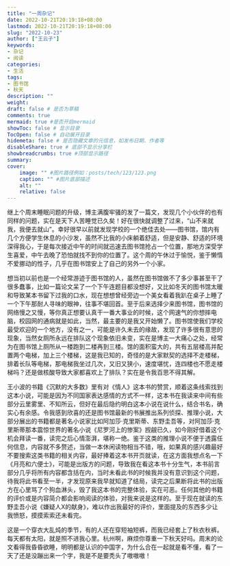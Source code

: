 ```yaml
---
title: "一周杂记"
date: 2022-10-21T20:19:18+08:00
lastmod: 2022-10-21T20:19:18+08:00
slug: "2022-10-23"
author: ["王云子"]
keywords: 
- 杂记
- 阅读
categories: 
- 生活
tags: 
- 图书馆
- 秋天
description: ""
weight:
draft: false # 是否为草稿
comments: true
mermaid: true #是否开启mermaid
showToc: false # 显示目录
TocOpen: false # 自动展开目录
hidemeta: false # 是否隐藏文章的元信息，如发布日期、作者等
disableShare: true # 底部不显示分享栏
showbreadcrumbs: true #顶部显示路径
summary:
cover:
    image: "" #图片路径例如：posts/tech/123/123.png
    caption: "" #图片底部描述
    alt: ""
    relative: false
---
```


继上个周末睡眠问题的升级，博主满腹牢骚的发了一篇文，发现几个小伙伴的也有同样的问题，实在是天下人苦睡觉已久矣！好在很快就调整了过来，“山不来就我，我便去就山”。幸好很早以前就发现学校的一个绝佳去处——图书馆，馆内有几个方便学生休息的小沙发，虽然不比我的小床躺着舒适，但是安静、舒适的环境深得我心，于是每次接近中午的时间就迅速去图书馆抢占一个位置，那地方深受学生喜爱，中午去晚了恐怕就找不到你的位置了。这个周的午休过于愉悦，鉴于懒惰不爱挪动的性子，几乎在图书馆安上了自己的另外一个小家。

想当初以前也是一个经常游迹于图书馆的人，虽然在图书馆做不了多少事甚至干了很多蠢事，比如一篇论文呆了一个下午连题目都没想好，又比如冬天的图书馆太暖和导致某本书留下过我的口水，现在想想曾经旁边一个美女看着我趴在桌子上睡了一个下午那耐人寻味的眼神，往事不堪回首。至于后来选择少来图书馆，图书馆的网络慢之又慢，等你真正想要认真干一番大事业的时候，这个网速气的你想摔电脑，校园网的通病就是如此，当然，最主要的是我又开始懒了。图书馆使我们学校最受欢迎的一个地方，没有之一，可能是许久未去的缘故，发现了许多很有意思的现象，当然女厕所永远在排队这个现象依旧未变，实在是博主一大痛心之处，经常为在图书馆上厕所从一楼跑到二楼再到三楼。馆的面积蛮大的，共有五层楼高并配置两个电梯，加上三个楼梯，这是我已知的，奇怪的是大家默契的选择不走楼梯，排着长队等电梯，那电梯我坐过几次，又旧又狭小，速度堪忧，连四楼也不愿走楼梯吗？还是做核酸导致大家都喜欢上了排队？实在是令我百思不得其解。

王小波的书籍《沉默的大多数》里有对《情人》这本书的赞赏，顺着这条线索找到这本小说，可能是因为不同国家表达感情的方式不一样，这本书在我读来中间有些部分云里雾里、不知所云，但好在最后隐约明白这本小说在说什么，结合书名，确实心有余感。令我感到欣喜的还是图书馆最新的书展推出系列侦探、推理小说，大部分展出的书籍都是著名小说家比如阿加莎·克里斯蒂、东野圭吾等，对阿加莎·克里斯蒂那本震惊世界的著名小说《尼罗河上的惨案》觊觎已久，如今刚好借着这个机会拜读一番，读完之后心情澎湃，堪称一绝。鉴于这类的推理小说不便于透露任何信息，内容就不多赘述，当做一本休闲读物相当不错，哦，如果真的感兴趣最好不要搜索这类书籍的相关内容，最好捧着这本书开页就读，在这方面我想点名一下《月亮和六便士》，可能是出版方的问题，导致我在看这本书十分生气，本书前言部分几乎将所有内容都含括在内，当时未看此书的时候我并没有意识到这个问题，待我将此书看至一半，才发现原来我早就知道了结局，读完之后果断将此书的出版方在心里骂了个狗血淋头，毁了我这本书的完整体验，实在可恶。任何其他的书籍的评价或是内容简介都会影响阅读的体验，对我来说是这样的。至于现在就读的东野圭吾小说《嫌疑人X的献身》，难以作出我最好的评价，里面提及的东西多少让我愤怒，摸摸索索还未看完。

这是一个穿衣大乱炖的季节，有的人还在穿短袖短裤，而我已经套上了秋衣秋裤。每天都有太阳，就是照不进我心里。杭州啊，麻烦你尊重一下秋天好吗。周末的论文看得我昏昏欲睡，明明都是认识的中国字，为什么合在一起就是看不懂，看了一天了还是没蹦出来一个字，我是不是要秃头了嗷嗷嗷！



